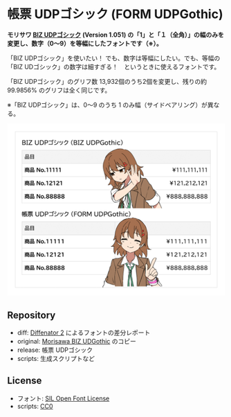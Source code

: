 # 帳票 UDPゴシック (FORM UDPGothic)

**モリサワ [BIZ UDPゴシック](https://github.com/googlefonts/morisawa-biz-ud-gothic) (Version 1.051) の「1」と「１（全角）」の幅のみを変更し、数字（0〜9）を等幅にしたフォントです（※）。** 

「BIZ UDPゴシック」を使いたい！ でも、数字は等幅にしたい。でも、等幅の「BIZ UDゴシック」の数字は細すぎる！　というときに使えるフォントです。

「BIZ UDPゴシック」のグリフ数 13,932個のうち2個を変更し、残りの約 99.9856% のグリフは全く同じです。

※「BIZ UDPゴシック」は、0〜9 のうち 1 のみ幅（サイドベアリング）が異なる。

![](image.png)

## Repository

* diff: [Diffenator 2](https://github.com/googlefonts/diffenator2) によるフォントの差分レポート
* original: [Morisawa BIZ UDGothic](https://github.com/googlefonts/morisawa-biz-ud-gothic) のコピー
* release: 帳票 UDPゴシック
* scripts: 生成スクリプトなど

## License

* フォント: [SIL Open Font License](https://openfontlicense.org/)
* scripts: [CC0](https://creativecommons.jp/sciencecommons/aboutcc0/)
